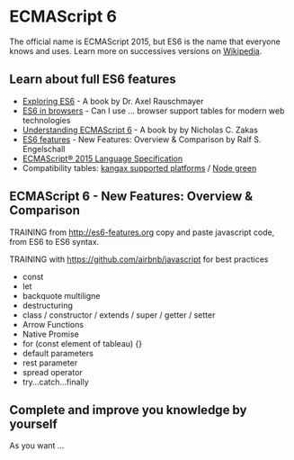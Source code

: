 # ECMAScript 6

The official name is ECMAScript 2015, but ES6 is the name that everyone knows and uses.
Learn more on successives versions on [Wikipedia](https://en.wikipedia.org/wiki/ECMAScript).

## Learn about full ES6 features

- [Exploring ES6](http://exploringjs.com/es6.html) - A book by Dr. Axel Rauschmayer
- [ES6 in browsers](https://caniuse.com/#feat=es6) - Can I use ... browser support tables for modern web technologies
- [Understanding ECMAScript 6](https://leanpub.com/understandinges6/read/) - A book by by Nicholas C. Zakas
- [ES6 features](http://es6-features.org) - New Features: Overview & Comparison by Ralf S. Engelschall
- [ECMAScript® 2015 Language Specification](https://www.ecma-international.org/ecma-262/6.0/)
- Compatibility tables: [kangax supported platforms](http://kangax.github.io/compat-table/es6/) / [Node green](https://node.green/)

## ECMAScript 6 - New Features: Overview & Comparison

TRAINING from http://es6-features.org copy and paste javascript code, from ES6 to ES6 syntax.

TRAINING with https://github.com/airbnb/javascript for best practices

- const
- let
- backquote multiligne
- destructuring
- class / constructor / extends / super / getter / setter
- Arrow Functions
- Native Promise
- for (const element of tableau) {}
- default parameters
- rest parameter
- spread operator
- try…catch…finally

## Complete and improve you knowledge by yourself

As you want ...
